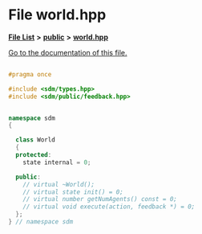 
# File world.hpp

[**File List**](files.md) **>** [**public**](dir_33715f1cc09e852083918bf432e54d5e.md) **>** [**world.hpp**](world_8hpp.md)

[Go to the documentation of this file.](world_8hpp.md) 


````cpp

#pragma once

#include <sdm/types.hpp>
#include <sdm/public/feedback.hpp>


namespace sdm
{

  class World
  {
  protected:
    state internal = 0;

  public:
    // virtual ~World();
    // virtual state init() = 0;
    // virtual number getNumAgents() const = 0;
    // virtual void execute(action, feedback *) = 0;
  };
} // namespace sdm
````


